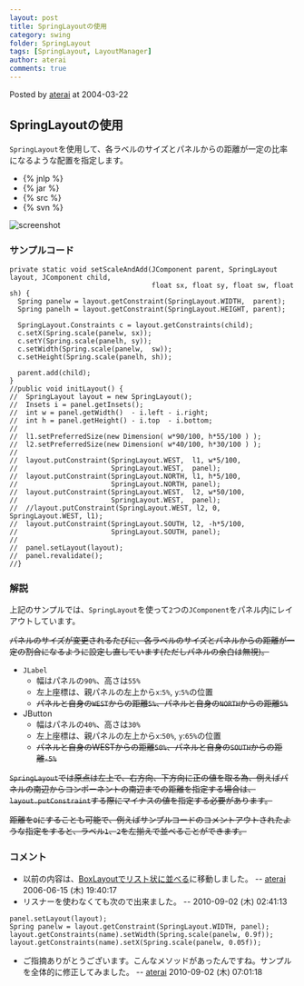 ```yaml
---
layout: post
title: SpringLayoutの使用
category: swing
folder: SpringLayout
tags: [SpringLayout, LayoutManager]
author: aterai
comments: true
---
```


Posted by [aterai](http://terai.xrea.jp/aterai.html) at 2004-03-22

## SpringLayoutの使用
`SpringLayout`を使用して、各ラベルのサイズとパネルからの距離が一定の比率になるような配置を指定します。

- {% jnlp %}
- {% jar %}
- {% src %}
- {% svn %}

<!-- dummy comment line for breaking list -->

![screenshot](https://lh6.googleusercontent.com/_9Z4BYR88imo/TQTTwX9UR-I/AAAAAAAAAk8/TLNZjmIrPnw/s800/SpringLayout.png)

### サンプルコード
<pre class="prettyprint"><code>private static void setScaleAndAdd(JComponent parent, SpringLayout layout, JComponent child,
                                   float sx, float sy, float sw, float sh) {
  Spring panelw = layout.getConstraint(SpringLayout.WIDTH,  parent);
  Spring panelh = layout.getConstraint(SpringLayout.HEIGHT, parent);

  SpringLayout.Constraints c = layout.getConstraints(child);
  c.setX(Spring.scale(panelw, sx));
  c.setY(Spring.scale(panelh, sy));
  c.setWidth(Spring.scale(panelw,  sw));
  c.setHeight(Spring.scale(panelh, sh));

  parent.add(child);
}
//public void initLayout() {
//  SpringLayout layout = new SpringLayout();
//  Insets i = panel.getInsets();
//  int w = panel.getWidth()  - i.left - i.right;
//  int h = panel.getHeight() - i.top  - i.bottom;
//
//  l1.setPreferredSize(new Dimension( w*90/100, h*55/100 ) );
//  l2.setPreferredSize(new Dimension( w*40/100, h*30/100 ) );
//
//  layout.putConstraint(SpringLayout.WEST,  l1, w*5/100,
//                       SpringLayout.WEST,  panel);
//  layout.putConstraint(SpringLayout.NORTH, l1, h*5/100,
//                       SpringLayout.NORTH, panel);
//  layout.putConstraint(SpringLayout.WEST,  l2, w*50/100,
//                       SpringLayout.WEST,  panel);
//  //layout.putConstraint(SpringLayout.WEST, l2, 0, SpringLayout.WEST, l1);
//  layout.putConstraint(SpringLayout.SOUTH, l2, -h*5/100,
//                       SpringLayout.SOUTH, panel);
//
//  panel.setLayout(layout);
//  panel.revalidate();
//}
</code></pre>

### 解説
上記のサンプルでは、`SpringLayout`を使って`2`つの`JComponent`をパネル内にレイアウトしています。

~~パネルのサイズが変更されるたびに、各ラベルのサイズとパネルからの距離が一定の割合になるように設定し直しています(ただしパネルの余白は無視)。~~

- `JLabel`
    - 幅はパネルの`90%`、高さは`55%`
    - 左上座標は、親パネルの左上から`x`:`5%`, `y`:`5%`の位置
    - ~~パネルと自身の`WEST`からの距離`5%`、パネルと自身の`NORTH`からの距離`5%`~~
- JButton
    - 幅はパネルの`40%`、高さは`30%`
    - 左上座標は、親パネルの左上から`x`:`50%`, `y`:`65%`の位置
    - ~~パネルと自身のWESTからの距離`50%`、パネルと自身の`SOUTH`からの距離`-5%`~~

<!-- dummy comment line for breaking list -->

~~`SpringLayout`では原点は左上で、右方向、下方向に正の値を取る為、例えばパネルの南辺からコンポーネントの南辺までの距離を指定する場合は、`layout.putConstraint`する際にマイナスの値を指定する必要があります。~~

~~距離を`0`にすることも可能で、例えばサンプルコードのコメントアウトされたような指定をすると、ラベル`1`、`2`を左揃えで並べることができます。~~

### コメント
- 以前の内容は、[BoxLayoutでリスト状に並べる](http://terai.xrea.jp/Swing/ComponentList.html)に移動しました。 -- [aterai](http://terai.xrea.jp/aterai.html) 2006-06-15 (木) 19:40:17
- リスナーを使わなくても次ので出来ました。 --  2010-09-02 (木) 02:41:13

<!-- dummy comment line for breaking list -->

<pre class="prettyprint"><code>panel.setLayout(layout);
Spring panelw = layout.getConstraint(SpringLayout.WIDTH, panel);
layout.getConstraints(name).setWidth(Spring.scale(panelw, 0.9f));
layout.getConstraints(name).setX(Spring.scale(panelw, 0.05f));
</code></pre>

- ご指摘ありがとうございます。こんなメソッドがあったんですね。サンプルを全体的に修正してみました。 -- [aterai](http://terai.xrea.jp/aterai.html) 2010-09-02 (木) 07:01:18

<!-- dummy comment line for breaking list -->

